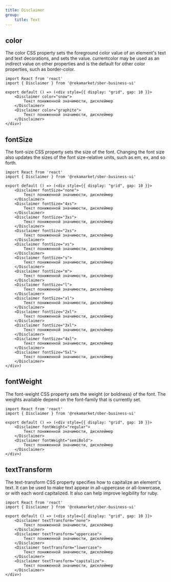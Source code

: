 ```yaml
---
title: Disclaimer
group:
	title: Text
---
```



## color
The color CSS property sets the foreground color value of an element's text and text decorations, and sets the <currentcolor> value. currentcolor may be used as an indirect value on other properties and is the default for other color properties, such as border-color.

```tsx
import React from 'react'
import { Disclaimer } from '@rekamarket/sber-business-ui'

export default () => (<div style={{ display: "grid", gap: 10 }}>
	<Disclaimer color="snow">
		Текст пониженной значимости, дисклеймер
	</Disclaimer>
	<Disclaimer color="graphite">
		Текст пониженной значимости, дисклеймер
	</Disclaimer>
</div>)
```

## fontSize
The font-size CSS property sets the size of the font. Changing the font size also updates the sizes of the font size-relative <length> units, such as em, ex, and so forth.

```tsx
import React from 'react'
import { Disclaimer } from '@rekamarket/sber-business-ui'

export default () => (<div style={{ display: "grid", gap: 10 }}>
	<Disclaimer fontSize="none">
		Текст пониженной значимости, дисклеймер
	</Disclaimer>
	<Disclaimer fontSize="4xs">
		Текст пониженной значимости, дисклеймер
	</Disclaimer>
	<Disclaimer fontSize="3xs">
		Текст пониженной значимости, дисклеймер
	</Disclaimer>
	<Disclaimer fontSize="2xs">
		Текст пониженной значимости, дисклеймер
	</Disclaimer>
	<Disclaimer fontSize="xs">
		Текст пониженной значимости, дисклеймер
	</Disclaimer>
	<Disclaimer fontSize="s">
		Текст пониженной значимости, дисклеймер
	</Disclaimer>
	<Disclaimer fontSize="m">
		Текст пониженной значимости, дисклеймер
	</Disclaimer>
	<Disclaimer fontSize="l">
		Текст пониженной значимости, дисклеймер
	</Disclaimer>
	<Disclaimer fontSize="xl">
		Текст пониженной значимости, дисклеймер
	</Disclaimer>
	<Disclaimer fontSize="2xl">
		Текст пониженной значимости, дисклеймер
	</Disclaimer>
	<Disclaimer fontSize="3xl">
		Текст пониженной значимости, дисклеймер
	</Disclaimer>
	<Disclaimer fontSize="4xl">
		Текст пониженной значимости, дисклеймер
	</Disclaimer>
	<Disclaimer fontSize="5xl">
		Текст пониженной значимости, дисклеймер
	</Disclaimer>
</div>)
```

## fontWeight
The font-weight CSS property sets the weight (or boldness) of the font. The weights available depend on the font-family that is currently set.

```tsx
import React from 'react'
import { Disclaimer } from '@rekamarket/sber-business-ui'

export default () => (<div style={{ display: "grid", gap: 10 }}>
	<Disclaimer fontWeight="regular">
		Текст пониженной значимости, дисклеймер
	</Disclaimer>
	<Disclaimer fontWeight="semiBold">
		Текст пониженной значимости, дисклеймер
	</Disclaimer>
</div>)
```

## textTransform
The text-transform CSS property specifies how to capitalize an element's text. It can be used to make text appear in all-uppercase or all-lowercase, or with each word capitalized. It also can help improve legibility for ruby.

```tsx
import React from 'react'
import { Disclaimer } from '@rekamarket/sber-business-ui'

export default () => (<div style={{ display: "grid", gap: 10 }}>
	<Disclaimer textTransform="none">
		Текст пониженной значимости, дисклеймер
	</Disclaimer>
	<Disclaimer textTransform="uppercase">
		Текст пониженной значимости, дисклеймер
	</Disclaimer>
	<Disclaimer textTransform="lowercase">
		Текст пониженной значимости, дисклеймер
	</Disclaimer>
	<Disclaimer textTransform="capitalize">
		Текст пониженной значимости, дисклеймер
	</Disclaimer>
</div>)
```
